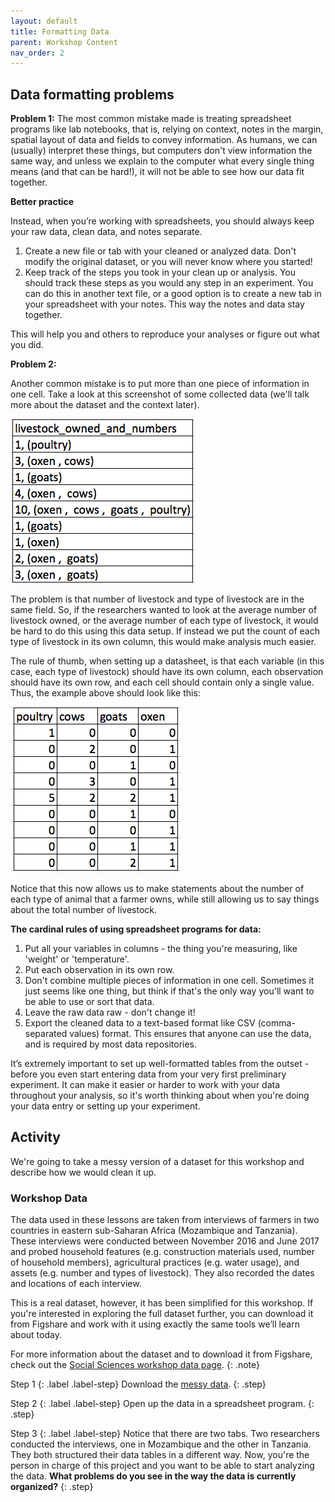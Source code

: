 ```yaml
---
layout: default
title: Formatting Data
parent: Workshop Content
nav_order: 2
---
```


## Data formatting problems

**Problem 1:**
The most common mistake made is treating spreadsheet programs like lab notebooks, that is,
relying on context, notes in the margin,
spatial layout of data and fields to convey information. As humans, we
can (usually) interpret these things, but computers don't view information the same way, and
unless we explain to the computer what every single thing means (and
that can be hard!), it will not be able to see how our data fit
together.

**Better practice**

Instead, when you’re working with spreadsheets, you should always keep your raw data, clean data, and notes separate. 

1. Create a new file or tab with your cleaned or analyzed data. Don't modify the original dataset, or you will never know where you started!
2. Keep track of the steps you took in your clean up or analysis. You should track these steps as you would any step in an experiment. You can do this in another text file, or a good option is to create a new tab in your spreadsheet with your notes. This way the notes and data stay together.

This will help you and others to reproduce your analyses or figure out
what you did.

**Problem 2:**

Another common mistake is to put more than one piece of information in one cell. Take a look at this screenshot of some collected data (we'll talk more about the dataset and the context later).

![multiple-info example](../fig/multiple-info.png)

The problem is that number of livestock and type of livestock are in
the same field. So, if the researchers wanted to
look at the average number of livestock owned, or the average number of each type
of livestock,
it would be hard to do this using this data setup. If instead we put the count
of each type of livestock in its own column, this would make analysis
much easier.

The rule of thumb, when setting up a datasheet, is that each
variable (in this case, each type of livestock) should have its own column,
each observation should have its own row, and each cell should contain only a
single value. Thus, the example above should look like this:

![single-info example](../fig/single-info.png)

Notice that this now allows us to make statements about the number of each type of
animal that a farmer owns, while still allowing us to say things about the
total number of livestock. 

**The cardinal rules of using spreadsheet programs for data:**

1. Put all your variables in columns - the thing you're measuring,
   like 'weight' or 'temperature'.
2. Put each observation in its own row.
3. Don't combine multiple pieces of information in one
   cell. Sometimes it just seems like one thing, but think if that's
   the only way you'll want to be able to use or sort that data.
4. Leave the raw data raw - don't change it!
5. Export the cleaned data to a text-based format like CSV (comma-separated values) format. This
   ensures that anyone can use the data, and is required by
   most data repositories.

It’s extremely important to set up well-formatted
tables from the outset - before you even start entering data from
your very first preliminary experiment. It can make it easier or harder
to work with your data throughout your analysis, so it's worth
thinking about when you're doing your data entry or setting up your
experiment. 


## Activity

We're going to take a messy version of a dataset for this workshop and describe how we would clean it up.

### Workshop Data 

The data used in these lessons are taken from interviews of farmers in two
countries in eastern sub-Saharan Africa (Mozambique and Tanzania). These
interviews were conducted between November 2016 and June 2017 and probed
household features (e.g. construction materials used, number of household
members), agricultural practices (e.g. water usage), and assets (e.g. number
and types of livestock). They also recorded the dates and locations of
each interview.

This is a real dataset, however, it has been simplified for this workshop. If
you're interested in exploring the full dataset further, you can download
it from Figshare and work with it using exactly the same tools we’ll learn
about today.

For more information about the dataset and to download it from Figshare, check
out the [Social Sciences workshop data
page](http://www.datacarpentry.org/socialsci-workshop/data).
{: .note}

Step 1
{: .label .label-step}
Download the [messy data](https://ndownloader.figshare.com/files/11502824).
{: .step}

Step 2
{: .label .label-step}
Open up the data in a spreadsheet program.
{: .step}

Step 3
{: .label .label-step}
Notice that there are two tabs. Two researchers conducted the interviews, one in Mozambique and the other in Tanzania. They both structured their data tables in a different way. Now, you're the person in charge of this project and you want to be able to start analyzing the data. **What problems do you see in the way the data is currently organized?**
{: .step}
